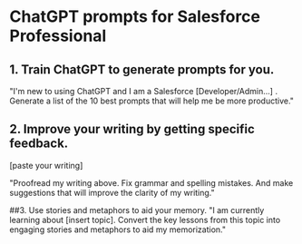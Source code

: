 # ChatGPT prompts for Salesforce Professional

## 1. Train ChatGPT to generate prompts for you.
"I'm new to using ChatGPT and I am a Salesforce [Developer/Admin...] . Generate a list of the 10 best prompts that will help me be more productive."
## 2. Improve your writing by getting specific feedback.
[paste your writing]

"Proofread my writing above. Fix grammar and spelling mistakes. And make suggestions that will improve the clarity of my writing."

##3. Use stories and metaphors to aid your memory.
"I am currently learning about [insert topic]. Convert the key lessons from this topic into engaging stories and metaphors to aid my memorization."

